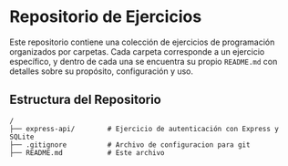 # Repositorio de Ejercicios

Este repositorio contiene una colección de ejercicios de programación organizados por carpetas. Cada carpeta corresponde a un ejercicio específico, y dentro de cada una se encuentra su propio `README.md` con detalles sobre su propósito, configuración y uso.

## Estructura del Repositorio

```plaintext
/
├── express-api/        # Ejercicio de autenticación con Express y SQLite
├── .gitignore          # Archivo de configuracion para git
├── README.md           # Este archivo
